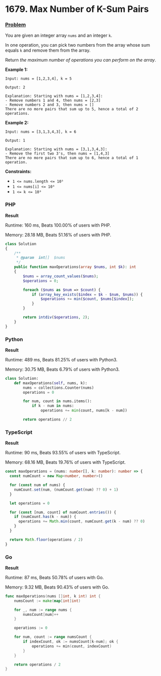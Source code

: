 # 1679. Max Number of K-Sum Pairs

### [Problem](https://leetcode.com/problems/max-number-of-k-sum-pairs/description/)

You are given an integer array `nums` and an integer `k`.

In one operation, you can pick two numbers from the array whose sum equals `k` and remove them from the array.

Return _the maximum number of operations you can perform on the array_.

**Example 1:**

```
Input: nums = [1,2,3,4], k = 5

Output: 2

Explanation: Starting with nums = [1,2,3,4]:
- Remove numbers 1 and 4, then nums = [2,3]
- Remove numbers 2 and 3, then nums = []
There are no more pairs that sum up to 5, hence a total of 2 operations.
```

**Example 2:**

```
Input: nums = [3,1,3,4,3], k = 6

Output: 1

Explanation: Starting with nums = [3,1,3,4,3]:
- Remove the first two 3's, then nums = [1,4,3]
There are no more pairs that sum up to 6, hence a total of 1 operation.
```

**Constraints:**

- `1 <= nums.length <= 10⁵`
- `1 <= nums[i] <= 10⁹`
- `1 <= k <= 10⁹`

### PHP

**Result**

Runtime: 160 ms, Beats 100.00% of users with PHP.

Memory: 28.18 MB, Beats 51.16% of users with PHP.

```php
class Solution
{
    /**
     * @param  int[]  $nums
     */
    public function maxOperations(array $nums, int $k): int
    {
        $nums = array_count_values($nums);
        $operations = 0;

        foreach ($nums as $num => $count) {
            if (array_key_exists($index = $k - $num, $nums)) {
                $operations += min($count, $nums[$index]);
            }
        }

        return intdiv($operations, 2);
    }
}
```

### Python

**Result**

Runtime: 489 ms, Beats 81.25% of users with Python3.

Memory: 30.75 MB, Beats 6.79% of users with Python3.

```python
class Solution:
    def maxOperations(self, nums, k):
        nums = collections.Counter(nums)
        operations = 0

        for num, count in nums.items():
            if k - num in nums:
                operations += min(count, nums[k - num])

        return operations // 2
```

### TypeScript

**Result**

Runtime: 90 ms, Beats 93.55% of users with TypeScript.

Memory: 68.16 MB, Beats 19.76% of users with TypeScript.

```typescript
const maxOperations = (nums: number[], k: number): number => {
  const numCount = new Map<number, number>()

  for (const num of nums) {
    numCount.set(num, (numCount.get(num) ?? 0) + 1)
  }

  let operations = 0

  for (const [num, count] of numCount.entries()) {
    if (numCount.has(k - num)) {
      operations += Math.min(count, numCount.get(k - num) ?? 0)
    }
  }

  return Math.floor(operations / 2)
}
```

### Go

**Result**

Runtime: 87 ms, Beats 50.78% of users with Go.

Memory: 9.32 MB, Beats 90.43% of users with Go.

```go
func maxOperations(nums []int, k int) int {
	numsCount := make(map[int]int)

	for _, num := range nums {
		numsCount[num]++
	}

	operations := 0

	for num, count := range numsCount {
		if indexCount, ok := numsCount[k-num]; ok {
			operations += min(count, indexCount)
		}
	}

	return operations / 2
}
```
